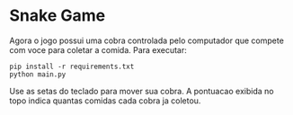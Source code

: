 # Snake Game

Agora o jogo possui uma cobra controlada pelo computador que compete com voce
para coletar a comida. Para executar:

```
pip install -r requirements.txt
python main.py
```

Use as setas do teclado para mover sua cobra. A pontuacao exibida no topo
indica quantas comidas cada cobra ja coletou.

